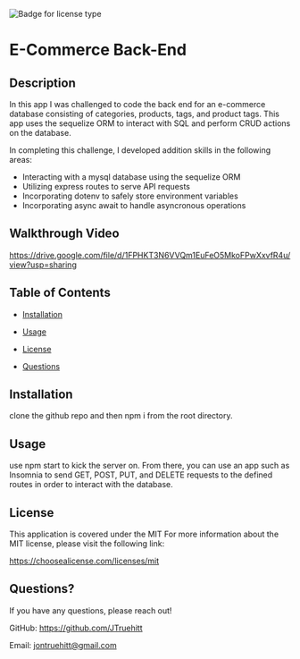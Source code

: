 
  ![Badge for license type](https://img.shields.io/badge/license-MIT-green)


  # E-Commerce Back-End

  ## Description
   In this app I was challenged to code the back end for an e-commerce database consisting of categories, products, tags, and product tags. This app uses the sequelize ORM to interact with SQL and perform CRUD actions on the database.
   
   In completing this challenge, I developed addition skills in the following areas:
   - Interacting with a mysql database using the sequelize ORM
   - Utilizing express routes to serve API requests
   - Incorporating dotenv to safely store environment variables
   - Incorporating async await to handle asyncronous operations
  
  ## Walkthrough Video
  https://drive.google.com/file/d/1FPHKT3N6VVQm1EuFeO5MkoFPwXxvfR4u/view?usp=sharing
  
  ## Table of Contents
  
  * [Installation](#installation)
  
  * [Usage](#usage)
  
  * [License](#license)
  
  * [Questions](#questions)
  
  ## Installation
  clone the github repo and then npm i from the root directory. 
  
  ## Usage
  use npm start to kick the server on. From there, you can use an app such as Insomnia to send GET, POST, PUT, and DELETE requests to the defined routes in order to interact with the database. 
  
## License
This application is covered under the MIT
For more information about the MIT license, please visit the following link:

  https://choosealicense.com/licenses/mit

  ## Questions?
  If you have any questions, please reach out!
  
GitHub: https://github.com/JTruehitt

Email: [jontruehitt@gmail.com](mailto:jontruehitt@gmail.com)
